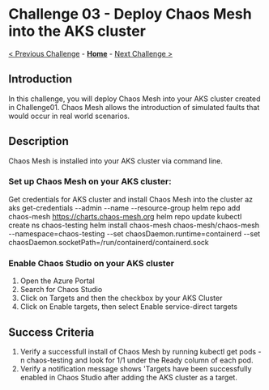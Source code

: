 # Challenge 03 - Deploy Chaos Mesh into the AKS cluster

[< Previous Challenge](./Challenge-02.md) - **[Home](../README.md)** - [Next Challenge >](./Challenge-04.md)

## Introduction

In this challenge, you will deploy Chaos Mesh into your AKS cluster created in Challenge01. Chaos Mesh allows the introduction of simulated faults that would occur in real world scenarios.
## Description
Chaos Mesh is installed into your AKS cluster via command line.



### Set up Chaos Mesh on your AKS cluster:
Get credentials for AKS cluster and install Chaos Mesh into the cluster
az aks get-credentials --admin --name <clustername> --resource-group <resource-group-name>
helm repo add chaos-mesh https://charts.chaos-mesh.org
helm repo update
kubectl create ns chaos-testing
helm install chaos-mesh chaos-mesh/chaos-mesh --namespace=chaos-testing --set chaosDaemon.runtime=containerd --set chaosDaemon.socketPath=/run/containerd/containerd.sock


### Enable Chaos Studio on your AKS cluster
1. Open the Azure Portal
2. Search for Chaos Studio
3. Click on Targets and then the checkbox by your AKS Cluster
4. Click on Enable targets, then select Enable service-direct targets

## Success Criteria

1. Verify a successfull install of Chaos Mesh by running kubectl get pods -n chaos-testing and look for 1/1 under the Ready column of each pod.
2. Verify a notification message shows 'Targets have been successfully enabled in Chaos Studio after adding the AKS cluster as a target.
